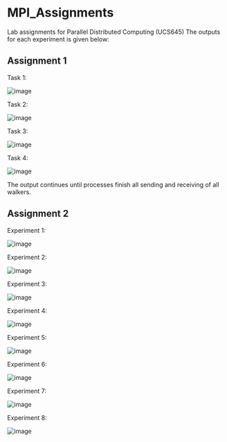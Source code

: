 # MPI_Assignments
Lab assignments for Parallel Distributed Computing (UCS645)
The outputs for each experiment is given below:

## Assignment 1

Task 1:

![image](https://github.com/user-attachments/assets/535fb49a-296e-48d7-bb06-bcf747c6f588)

Task 2:

![image](https://github.com/user-attachments/assets/7fef1485-8b2c-4c5b-9dd1-3af5d0a9dccc)

Task 3:

![image](https://github.com/user-attachments/assets/a6ec8431-0e90-45c5-943d-4f7ee73cdb5a)

Task 4:

![image](https://github.com/user-attachments/assets/f5e4d545-5af5-4880-8e28-9a28e5246e92)

The output continues until processes finish all sending and receiving of all walkers.


## Assignment 2

Experiment 1:

![image](https://github.com/user-attachments/assets/3aa0efca-803e-470d-8f95-c8e2eaf052df)

Experiment 2:

![image](https://github.com/user-attachments/assets/b7d8b060-3486-40f5-b3c4-8b9cd137862b)

Experiment 3:

![image](https://github.com/user-attachments/assets/f1213c67-f94f-4749-a26a-569c05befce1)

Experiment 4:

![image](https://github.com/user-attachments/assets/1a2e2858-2273-4029-8fbd-b95091853c03)

Experiment 5:

![image](https://github.com/user-attachments/assets/edb9ab11-3940-4b6c-9b41-7f3a64ed0f99)

Experiment 6:

![image](https://github.com/user-attachments/assets/30bfccec-f14f-46e6-8034-3fa13129f8a5)

Experiment 7:

![image](https://github.com/user-attachments/assets/0df4bd45-056f-4702-aa3c-0d015577132e)

Experiment 8:

![image](https://github.com/user-attachments/assets/6ba6d0ce-6b71-4750-83f9-879f95998e60)
